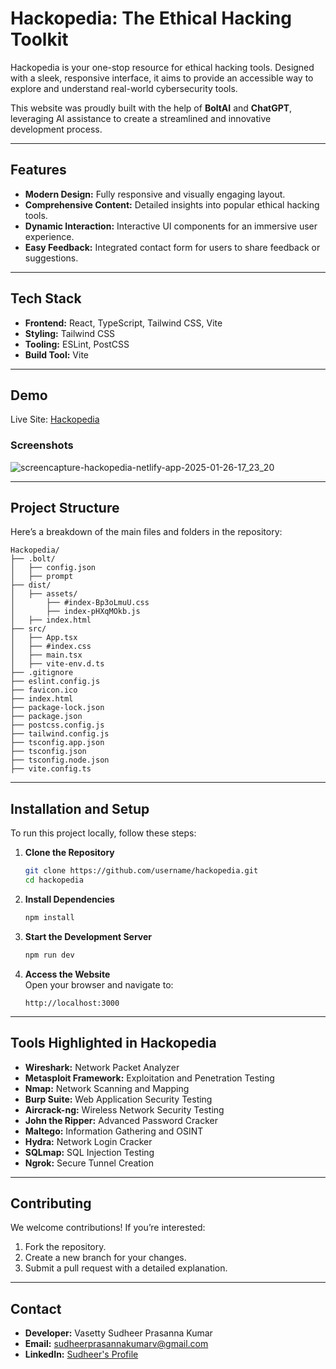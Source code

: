 # Hackopedia: The Ethical Hacking Toolkit

Hackopedia is your one-stop resource for ethical hacking tools. Designed with a sleek, responsive interface, it aims to provide an accessible way to explore and understand real-world cybersecurity tools.

This website was proudly built with the help of **BoltAI** and **ChatGPT**, leveraging AI assistance to create a streamlined and innovative development process.

---

## Features

- **Modern Design:** Fully responsive and visually engaging layout.
- **Comprehensive Content:** Detailed insights into popular ethical hacking tools.
- **Dynamic Interaction:** Interactive UI components for an immersive user experience.
- **Easy Feedback:** Integrated contact form for users to share feedback or suggestions.

---

## Tech Stack

- **Frontend:** React, TypeScript, Tailwind CSS, Vite
- **Styling:** Tailwind CSS
- **Tooling:** ESLint, PostCSS
- **Build Tool:** Vite

---

## Demo

Live Site: [Hackopedia](https://hackopedia.netlify.app)  

### Screenshots

![screencapture-hackopedia-netlify-app-2025-01-26-17_23_20](https://github.com/user-attachments/assets/c8c8a4a5-33e6-4da6-83cc-96dc02a3fe2a)


---

## Project Structure

Here’s a breakdown of the main files and folders in the repository:

```
Hackopedia/
├── .bolt/
│   ├── config.json
│   ├── prompt
├── dist/
│   ├── assets/
│       ├── #index-Bp3oLmuU.css
│       ├── index-pHXqMOkb.js
│   ├── index.html
├── src/
│   ├── App.tsx
│   ├── #index.css
│   ├── main.tsx
│   ├── vite-env.d.ts
├── .gitignore
├── eslint.config.js
├── favicon.ico
├── index.html
├── package-lock.json
├── package.json
├── postcss.config.js
├── tailwind.config.js
├── tsconfig.app.json
├── tsconfig.json
├── tsconfig.node.json
├── vite.config.ts
```

---

## Installation and Setup

To run this project locally, follow these steps:

1. **Clone the Repository**  
   ```bash
   git clone https://github.com/username/hackopedia.git
   cd hackopedia
   ```

2. **Install Dependencies**  
   ```bash
   npm install
   ```

3. **Start the Development Server**  
   ```bash
   npm run dev
   ```

4. **Access the Website**  
   Open your browser and navigate to:  
   ```
   http://localhost:3000
   ```

---

## Tools Highlighted in Hackopedia

- **Wireshark:** Network Packet Analyzer  
- **Metasploit Framework:** Exploitation and Penetration Testing  
- **Nmap:** Network Scanning and Mapping  
- **Burp Suite:** Web Application Security Testing  
- **Aircrack-ng:** Wireless Network Security Testing  
- **John the Ripper:** Advanced Password Cracker  
- **Maltego:** Information Gathering and OSINT  
- **Hydra:** Network Login Cracker  
- **SQLmap:** SQL Injection Testing  
- **Ngrok:** Secure Tunnel Creation  

---

## Contributing

We welcome contributions! If you’re interested:  
1. Fork the repository.  
2. Create a new branch for your changes.  
3. Submit a pull request with a detailed explanation.

---

## Contact

- **Developer:** Vasetty Sudheer Prasanna Kumar  
- **Email:** [sudheerprasannakumarv@gmail.com](mailto:sudheerprasannakumarv@gmail.com)  
- **LinkedIn:** [Sudheer's Profile](http://linkedin.com/in/sudheer74)

